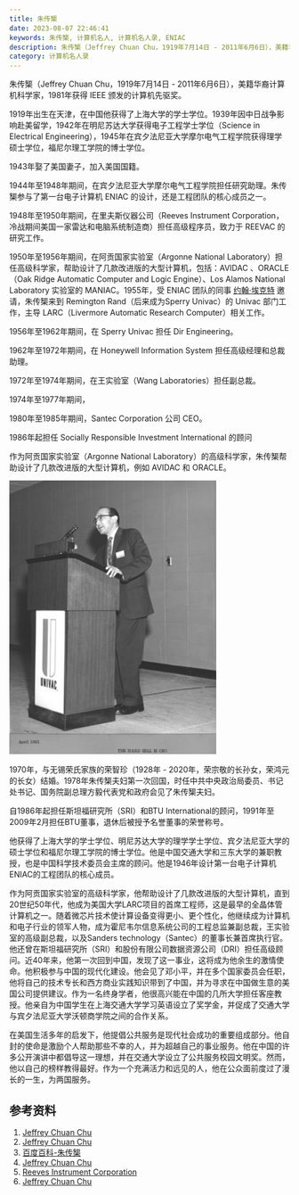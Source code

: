 ```yaml
---
title: 朱传榘
date: 2023-08-07 22:46:41
keywords: 朱传榘, 计算机名人, 计算机名人录, ENIAC
description: 朱传榘（Jeffrey Chuan Chu，1919年7月14日 - 2011年6月6日），美籍华裔计算机科学家，1981年获得 IEEE 颁发的计算机先驱奖。
category: 计算机名人录
---
```


朱传榘（Jeffrey Chuan Chu，1919年7月14日 - 2011年6月6日），美籍华裔计算机科学家，1981年获得 IEEE 颁发的计算机先驱奖。

1919年出生在天津，在中国他获得了上海大学的学士学位。1939年因中日战争影响赴美留学，1942年在明尼苏达大学获得电子工程学士学位（Science in Electrical Engineering），1945年在宾夕法尼亚大学摩尔电气工程学院获得理学硕士学位，福尼尔理工学院的博士学位。

1943年娶了美国妻子，加入美国国籍。

1944年至1948年期间，在宾夕法尼亚大学摩尔电气工程学院担任研究助理。朱传榘参与了第一台电子计算机 ENIAC 的设计，还是工程团队的核心成员之一。

1948年至1950年期间，在里夫斯仪器公司（Reeves Instrument Corporation，冷战期间美国一家雷达和电脑系统制造商）担任高级程序员，致力于 REEVAC 的研究工作。

1950年至1956年期间，在阿贡国家实验室（Argonne National Laboratory）担任高级科学家，帮助设计了几款改进版的大型计算机，包括：AVIDAC 、ORACLE（Oak Ridge Automatic Computer and Logic Engine）、Los Alamos National Laboratory 实验室的 MANIAC。1955年，受 ENIAC 团队的同事 [约翰·埃克特](http://www.edulinks.cn/2021/03/12/20210314-john-eckert/) 邀请，朱传榘来到 Remington Rand（后来成为Sperry Univac）的 Univac 部门工作，主导 LARC（Livermore Automatic Research Computer）相关工作。

1956年至1962年期间，在 Sperry Univac 担任 Dir Engineering。

1962年至1972年期间，在 Honeywell Information System 担任高级经理和总裁助理。

1972年至1974年期间，在王实验室（Wang Laboratories）担任副总裁。

1974年至1977年期间，

1980年至1985年期间，Santec Corporation 公司 CEO。

1986年起担任 Socially Responsible Investment International 的顾问

作为阿贡国家实验室（Argonne National Laboratory）的高级科学家，朱传榘帮助设计了几款改进版的大型计算机，例如 AVIDAC 和 ORACLE。

![image-20230813193314908](20230807-zhu-chuan-qu/image-20230813193314908.png)

1970年，与无锡荣氏家族的荣智珍（1928年 - 2020年，荣宗敬的长孙女，荣鸿元的长女）结婚。1978年朱传榘夫妇第一次回国，时任中共中央政治局委员、书记处书记、国务院副总理方毅代表党和政府会见了朱传榘夫妇。

自1986年起担任斯坦福研究所（SRI）和BTU International的顾问，1991年至2009年2月担任BTU董事，退休后被授予名誉董事的荣誉称号。



他获得了上海大学的学士学位、明尼苏达大学的理学学士学位、宾夕法尼亚大学的硕士学位和福尼尔理工学院的博士学位。他是中国交通大学和三东大学的兼职教授，也是中国科学技术委员会主席的顾问。他是1946年设计第一台电子计算机ENIAC的工程团队的核心成员。

作为阿贡国家实验室的高级科学家，他帮助设计了几款改进版的大型计算机，直到20世纪50年代，他成为美国大学LARC项目的首席工程师，这是最早的全晶体管计算机之一。随着微芯片技术使计算设备变得更小、更个性化，他继续成为计算机和电子行业的领军人物，成为霍尼韦尔信息系统公司的工程总监兼副总裁，王实验室的高级副总裁，以及Sanders technology（Santec）的董事长兼首席执行官。他还曾在斯坦福研究所（SRI）和股份有限公司数据资源公司（DRI）担任高级顾问。近40年来，他第一次回到中国，发现了这一事业，这将成为他余生的激情使命。他积极参与中国的现代化建设。他会见了邓小平，并在多个国家委员会任职，他将自己的技术专长和西方商业实践知识带到了中国，并为寻求在中国做生意的美国公司提供建议。作为一名终身学者，他很高兴能在中国的几所大学担任客座教授。他亲自为中国学生在上海交通大学学习英语设立了奖学金，并促成了交通大学与宾夕法尼亚大学沃顿商学院之间的合作关系。

在美国生活多年的启发下，他提倡公共服务是现代社会成功的重要组成部分。他自封的使命是激励个人帮助那些不幸的人，并为超越自己的事业服务。他在中国的许多公开演讲中都倡导这一理想，并在交通大学设立了公共服务校园文明奖。然而，他以自己的榜样教得最好。作为一个充满活力和远见的人，他在公众面前度过了漫长的一生，为两国服务。

## 参考资料

1. [Jeffrey Chuan Chu](https://www.computer.org/profiles/jeffrey-chu/)
2. [Jeffrey Chuan Chu](https://www.computinghistory.org.uk/det/66498/Jeffrey-Chuan-Chu/)
3. [百度百科-朱传榘](https://baike.baidu.com/item/%E6%9C%B1%E4%BC%A0%E6%A6%98/1175885)
4. [Jeffrey Chuan Chu](https://prabook.com/web/jeffrey_chuan.chu/168829)
5. [Reeves Instrument Corporation](https://www.ithistory.org/db/companies/reeves-instrument-corporation)
6. [Jeffrey Chuan Chu](https://www.findagrave.com/memorial/194450053/jeffrey-chuan-chu#)
